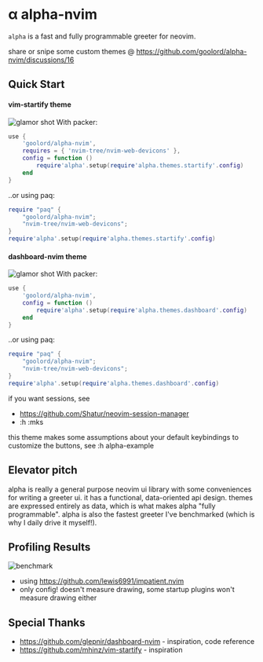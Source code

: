 # α alpha-nvim

`alpha` is a fast and fully programmable greeter for neovim.

share or snipe some custom themes @ https://github.com/goolord/alpha-nvim/discussions/16

## Quick Start

#### vim-startify theme

![glamor shot](https://user-images.githubusercontent.com/24906808/133367667-0f73e9e1-ea75-46d1-8e1b-ff0ecfeafeb1.png)
With packer:

```lua
use {
    'goolord/alpha-nvim',
    requires = { 'nvim-tree/nvim-web-devicons' },
    config = function ()
        require'alpha'.setup(require'alpha.themes.startify'.config)
    end
}
```

..or using paq:

```lua
require "paq" {
    "goolord/alpha-nvim";
    "nvim-tree/nvim-web-devicons";
}
require'alpha'.setup(require'alpha.themes.startify'.config)
```

#### dashboard-nvim theme

![glamor shot](https://user-images.githubusercontent.com/24906808/132604236-4f20adc4-706c-49b4-b473-ebfd6a7f0784.png)
With packer:

```lua
use {
    'goolord/alpha-nvim',
    config = function ()
        require'alpha'.setup(require'alpha.themes.dashboard'.config)
    end
}
```

..or using paq:

```lua
require "paq" {
    "goolord/alpha-nvim";
    "nvim-tree/nvim-web-devicons";
}
require'alpha'.setup(require'alpha.themes.dashboard'.config)
```

if you want sessions, see

- https://github.com/Shatur/neovim-session-manager
- :h :mks

this theme makes some assumptions about your default keybindings
to customize the buttons, see :h alpha-example

## Elevator pitch

alpha is really a general purpose neovim ui library with some conveniences for writing a greeter ui.
it has a functional, data-oriented api design. themes are expressed entirely as data, which is what makes
alpha "fully programmable". alpha is also the fastest greeter I've benchmarked (which is why I daily drive it myself!).

## Profiling Results

![benchmark](https://user-images.githubusercontent.com/24906808/131830001-31523c86-fee2-4f90-b23d-4bd1e152a385.png)

- using https://github.com/lewis6991/impatient.nvim
- only config! doesn't measure drawing, some startup plugins won't measure drawing either

## Special Thanks

- https://github.com/glepnir/dashboard-nvim - inspiration, code reference
- https://github.com/mhinz/vim-startify - inspiration
